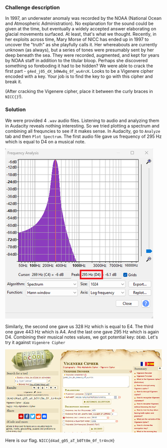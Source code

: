 ### Challenge description

In 1997, an underwater anomaly was recorded by the NOAA (National Ocean and Atmospheric Administration). No explanation for the sound could be given at the time, but eventually a widely accepted answer elaborating on glacial movements surfaced. At least, that's what we thought. Recently, in her exploits across time, Mary Morse of NICC has ended up in 1997 to uncover the "truth" as she playfully calls it. Her whereabouts are currently unknown (as always), but a series of tones were presumably sent by her deep beneath the sea. They were recorded, augmented, and kept for years by NOAA staff in addition to the titular bloop. Perhaps she discovered something so foreboding it had to be hidden? We were able to crack the first part - `g4ed_j05_dX_b0Ww0q_0f_wu4rcK`. Looks to be a Vigenere cipher encoded with a key. Your job is to find the key to go with this cipher and break it.

 (After cracking the Vigenere cipher, place it between the curly braces in `NICC{}`!).


### Solution

We were provided 4 `.wav` audio files. Listening to audio and analyzing them in Audacity reveals nothing interesting. So we tried plotting a spectrum and combining all frequncies to see if it makes sense. In Audacity, go to `Analyze` tab and then `Plot Spectrum`. The first audio file gave us frequency of 295 Hz which is equal to D4 on a musical note.

![1.wav](./images/file1.png)

Similarly, the second one gave us 328 Hz which is equal to E4. The third one gave 443 Hz which is A4. And the last one gave 295 Hz which is again D4. Combining their musical notes values, we got potential key: `DEAD`. Let's try it against `Vigenère Cipher`

![Flag](./images/flag.png)

Here is our flag. `NICC{d4ad_g05_aT_b0Tt0m_0f_tr4ncH}`